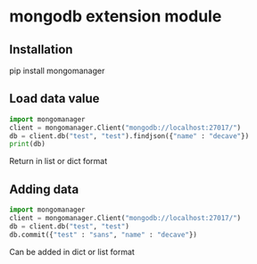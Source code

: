 # mongodb extension module


## Installation

pip install mongomanager 

## Load data value
```py
import mongomanager
client = mongomanager.Client("mongodb://localhost:27017/")
db = client.db("test", "test").findjson({"name" : "decave"})
print(db)
```
Return in list or dict format

## Adding data
```py
import mongomanager
client = mongomanager.Client("mongodb://localhost:27017/")
db = client.db("test", "test")
db.commit({"test" : "sans", "name" : "decave"})
```
Can be added in dict or list format

